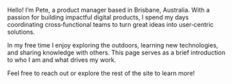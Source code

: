 

Hello! I’m Pete, a product manager based in Brisbane, Australia. With a passion for building impactful digital products, I spend my days coordinating cross‑functional teams to turn great ideas into user‑centric solutions.

In my free time I enjoy exploring the outdoors, learning new technologies, and sharing knowledge with others. This page serves as a brief introduction to who I am and what drives my work.

Feel free to reach out or explore the rest of the site to learn more!